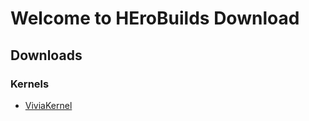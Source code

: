 # Welcome to HEroBuilds Download


## Downloads

### Kernels
- [ViviaKernel](https://github.com/herobuxx/herobuilds/blob/master/viviakernel.md)
